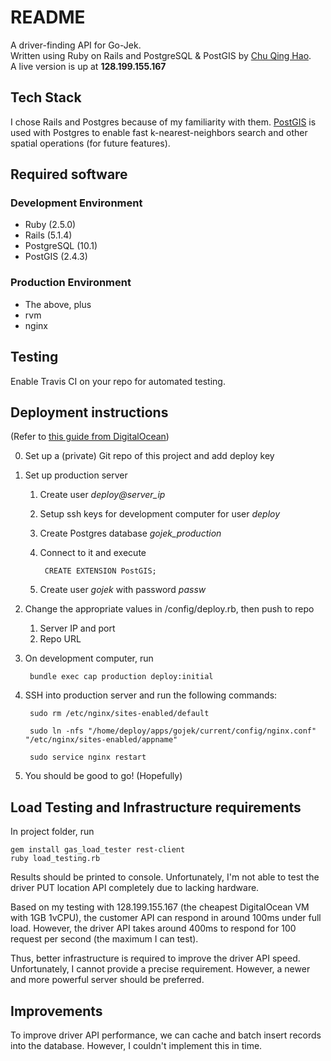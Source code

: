 # README

A driver-finding API for Go-Jek.  
Written using Ruby on Rails and PostgreSQL & PostGIS by [Chu Qing Hao](http://qinghao1.com).  
A live version is up at **128.199.155.167**

## Tech Stack
I chose Rails and Postgres because of my familiarity with them.
[PostGIS](http://postgis.net) is used with Postgres to enable fast
k-nearest-neighbors search and other spatial operations (for future features).

## Required software
### Development Environment
- Ruby (2.5.0)
- Rails (5.1.4)
- PostgreSQL (10.1)
- PostGIS (2.4.3)

### Production Environment
- The above, plus
- rvm
- nginx

## Testing
Enable Travis CI on your repo for automated testing.

## Deployment instructions
(Refer to [this guide from DigitalOcean](https://www.digitalocean.com/community/tutorials/deploying-a-rails-app-on-ubuntu-14-04-with-capistrano-nginx-and-puma))

0. Set up a (private) Git repo of this project and add deploy key
1. Set up production server
    1. Create user *deploy@server_ip*
    2. Setup ssh keys for development computer for user *deploy* 
    3. Create Postgres database *gojek_production*
    4. Connect to it and execute 

            CREATE EXTENSION PostGIS;

    5. Create user *gojek* with password *passw*
2. Change the appropriate values in /config/deploy.rb, then push to repo
    1. Server IP and port
    2. Repo URL
3. On development computer, run

        bundle exec cap production deploy:initial

4. SSH into production server and run the following commands:  

        sudo rm /etc/nginx/sites-enabled/default

        sudo ln -nfs "/home/deploy/apps/gojek/current/config/nginx.conf" "/etc/nginx/sites-enabled/appname"

        sudo service nginx restart

5. You should be good to go! (Hopefully)

## Load Testing and Infrastructure requirements
In project folder, run

    gem install gas_load_tester rest-client
    ruby load_testing.rb
Results should be printed to console. Unfortunately, I'm not able to test the driver PUT location API completely due to lacking hardware.

Based on my testing with 128.199.155.167 (the cheapest DigitalOcean VM with 1GB 1vCPU), the customer API can respond in around 100ms under full load. However, the driver API takes around 400ms to respond for 100 request per second (the maximum I can test).

Thus, better infrastructure is required to improve the driver API speed. Unfortunately, I cannot provide a precise requirement. However, a newer and more powerful server should be preferred.

## Improvements
To improve driver API performance, we can cache and batch insert records into the database. However, I couldn't implement this in time.
